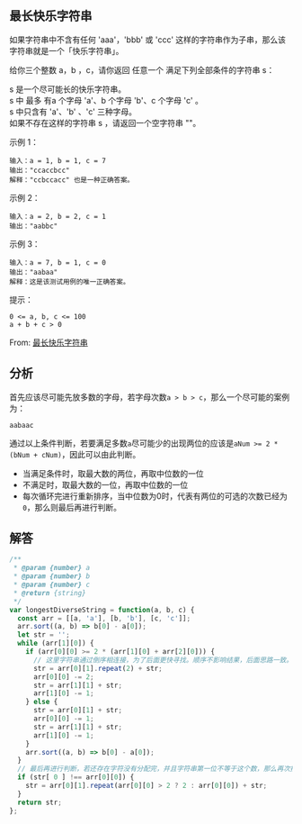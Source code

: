 ## 最长快乐字符串
如果字符串中不含有任何 'aaa'，'bbb' 或 'ccc' 这样的字符串作为子串，那么该字符串就是一个「快乐字符串」。

给你三个整数 a，b ，c，请你返回 任意一个 满足下列全部条件的字符串 s：

s 是一个尽可能长的快乐字符串。   
s 中 最多 有a 个字母 'a'、b 个字母 'b'、c 个字母 'c' 。   
s 中只含有 'a'、'b' 、'c' 三种字母。   
如果不存在这样的字符串 s ，请返回一个空字符串 ""。   


示例 1：
```
输入：a = 1, b = 1, c = 7
输出："ccaccbcc"
解释："ccbccacc" 也是一种正确答案。
```
示例 2：
```
输入：a = 2, b = 2, c = 1
输出："aabbc"
```
示例 3：
```
输入：a = 7, b = 1, c = 0
输出："aabaa"
解释：这是该测试用例的唯一正确答案。
```

提示：
```
0 <= a, b, c <= 100
a + b + c > 0
```
From: [最长快乐字符串](https://leetcode-cn.com/problems/longest-happy-string)

## 分析
首先应该尽可能先放多数的字母，若字母次数`a > b > c`，那么一个尽可能的案例为：
```
aabaac
```
通过以上条件判断，若要满足多数`a`尽可能少的出现两位的应该是`aNum >= 2 * (bNum + cNum)`，因此可以由此判断。  
+ 当满足条件时，取最大数的两位，再取中位数的一位
+ 不满足时，取最大数的一位，再取中位数的一位
+ 每次循环完进行重新排序，当中位数为0时，代表有两位的可选的次数已经为`0`，那么则最后再进行判断。


## 解答
```javascript
/**
 * @param {number} a
 * @param {number} b
 * @param {number} c
 * @return {string}
 */
var longestDiverseString = function(a, b, c) {
  const arr = [[a, 'a'], [b, 'b'], [c, 'c']];
  arr.sort((a, b) => b[0] - a[0]);
  let str = '';
  while (arr[1][0]) {
    if (arr[0][0] >= 2 * (arr[1][0] + arr[2][0])) {
      // 这里字符串通过倒序相连接，为了后面更快寻找。顺序不影响结果，后面思路一致。
      str = arr[0][1].repeat(2) + str;
      arr[0][0] -= 2;
      str = arr[1][1] + str;
      arr[1][0] -= 1;
    } else {
      str = arr[0][1] + str;
      arr[0][0] -= 1;
      str = arr[1][1] + str;
      arr[1][0] -= 1;
    }
    arr.sort((a, b) => b[0] - a[0]);
  }
  // 最后再进行判断，若还存在字符没有分配完，并且字符串第一位不等于这个数，那么再次拼接，最大可拼接2位。
  if (str[ 0 ] !== arr[0][0]) {
    str = arr[0][1].repeat(arr[0][0] > 2 ? 2 : arr[0][0]) + str;
  }
  return str;
};
```
